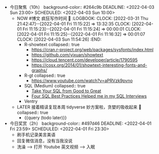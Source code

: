 - 今日聚焦（10h）
  background-color:: #264c9b
  DEADLINE: <2022-04-03 Sun 23:00>
  SCHEDULED: <2022-04-03 Sun 10:00>
	- NOW #博文 疯狂写作时间 📃
	  :LOGBOOK:
	  CLOCK: [2022-03-31 Thu 21:42:47]--[2022-04-01 Fri 11:15:22] =>  13:32:35
	  CLOCK: [2022-04-01 Fri 11:15:23]--[2022-04-01 Fri 11:15:24] =>  00:00:01
	  CLOCK: [2022-04-01 Fri 11:15:25]--[2022-04-01 Fri 11:16:32] =>  00:01:07
	  CLOCK: [2022-04-03 Sun 11:54:26]
	  :END:
		- R-showtext
		  collapsed:: true
			- https://cran.r-project.org/web/packages/sysfonts/index.html
			- https://github.com/yixuan/showtext
			- https://cloud.tencent.com/developer/article/1790595
			- https://cosx.org/2014/01/showtext-interesting-fonts-and-graphs/
		- R-gt
		  collapsed:: true
			- https://www.youtube.com/watch?v=aPRVzk9pvno
		- SQL (Medium)
		  collapsed:: true
			- [Take Your SQL from Good to Great](https://towardsdatascience.com/take-your-sql-from-good-to-great-part-1-3ae61539e92a)
			- [Four SQL Best Practices Helped me in my SQL Interviews](https://medium.com/@Hong_Tang/four-sql-best-practices-helped-me-in-my-sql-interviews-68e686b6d28a)
		- Ventry
	- LATER 接着精读复现本周 tidyverse 妙方案啦，贪婪的吸收起来 🤗
	  collapsed:: true
		- {{query (todo later)}}
- 今日奖赏（2h）
  background-color:: #497d46
  DEADLINE: <2022-04-01 Fri 23:59>
  SCHEDULED: <2022-04-01 Fri 23:30>
	- 刷手机记录美言美语
	- 回复微信消息，没有当我没说
	- 洗澡 --> 打开 Youtube 英文视频 --> 入眠